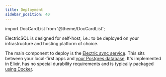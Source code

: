```yaml
---
title: Deployment
sidebar_position: 40
---
```


import DocCardList from '@theme/DocCardList';

ElectricSQL is designed for self-host, i.e.: to be deployed on your infrastructure and hosting platform of choice.

The main component to deploy is the [Electric sync service](../../api/service.md). This sits between your local-first apps and [your Postgres database](../../usage/installation/postgres.md). It's implemented in Elixir, has no special durability requirements and is typically packaged [using Docker](./docker.md).

<DocCardList />
